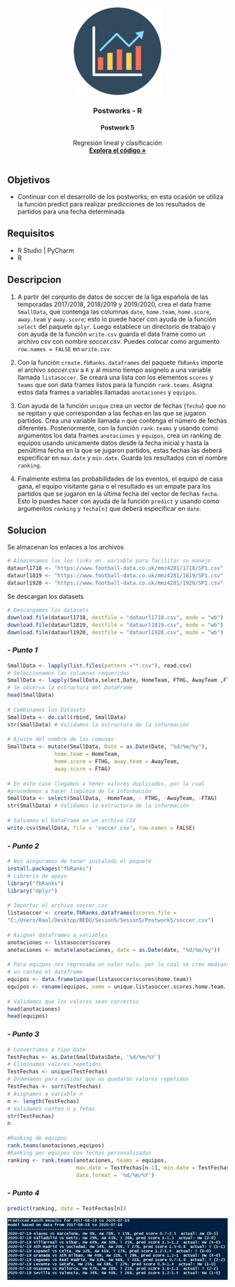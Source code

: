

<!-- PROJECT LOGO -->
<br />
<p align="center">
  <a href="https://github.com/Team-17-Bedu/r-postworks">
    <img src="https://github.com/Team-17-Bedu/r-postworks/blob/main/img/logo.png" alt="Logo" width="200" height="200">
  </a>

  <h3 align="center"><strong>Postworks - R</strong></h3>
  <h4 align="center"><strong>Postwork 5</strong></h4>
  <p align="center">
     Regresión lineal y clasificación
    <br />
    <a href="Postwork5.R"><strong>Explora el código »</strong></a>
    <br/>
    <br/>
  </p>
  
</p>

## Objetivos
- Continuar con el desarrollo de los postworks; en esta ocasión se utiliza la función predict para realizar predicciones de los resultados de partidos para una fecha determinada
## Requisitos
- R Studio | PyCharm
- R
## Descripcion
1. A partir del conjunto de datos de soccer de la liga española de las temporadas 2017/2018, 2018/2019 y 2019/2020, crea el data frame `SmallData`, que contenga las columnas `date`, `home.team`, `home.score`, `away.team` y `away.score`; esto lo puede hacer con ayuda de la función `select` del paquete `dplyr`. Luego establece un directorio de trabajo y con ayuda de la función `write.csv` guarda el data frame como un archivo csv con nombre *soccer.csv*. Puedes colocar como argumento `row.names = FALSE` en `write.csv`. 

2. Con la función `create.fbRanks.dataframes` del paquete `fbRanks` importe el archivo *soccer.csv* a `R` y al mismo tiempo asignelo a una variable llamada `listasoccer`. Se creará una lista con los elementos `scores` y `teams` que son data frames listos para la función `rank.teams`. Asigna estos data frames a variables llamadas `anotaciones` y `equipos`.


3. Con ayuda de la función `unique` crea un vector de fechas (`fecha`) que no se repitan y que correspondan a las fechas en las que se jugaron partidos. Crea una variable llamada `n` que contenga el número de fechas diferentes. Posteriormente, con la función `rank.teams` y usando como argumentos los data frames `anotaciones` y `equipos`, crea un ranking de equipos usando unicamente datos desde la fecha inicial y hasta la penúltima fecha en la que se jugaron partidos, estas fechas las deberá especificar en `max.date` y `min.date`. Guarda los resultados con el nombre `ranking`.


4. Finalmente estima las probabilidades de los eventos, el equipo de casa gana, el equipo visitante gana o el resultado es un empate para los partidos que se jugaron en la última fecha del vector de fechas `fecha`. Esto lo puedes hacer con ayuda de la función `predict` y usando como argumentos `ranking` y `fecha[n]` que deberá especificar en `date`.
## Solucion

Se almacenan los enlaces a los archivos

```r
# Almacenamos los los links en  variable para facilitar su manejo
dataurl1718 <- "https://www.football-data.co.uk/mmz4281/1718/SP1.csv"
dataurl1819 <- "https://www.football-data.co.uk/mmz4281/1819/SP1.csv"
dataurl1920 <- "https://www.football-data.co.uk/mmz4281/1920/SP1.csv"
````

Se descargan los datasets

```r
# Descargamos los datasets
download.file(dataurl1718, destfile = "dataurl1718.csv", mode = "wb")
download.file(dataurl1819, destfile = "dataurl1819.csv", mode = "wb")
download.file(dataurl1920, destfile = "dataurl1920.csv", mode = "wb")
```

### - _Punto 1_
```r
SmallData <- lapply(list.files(pattern ="*.csv"), read.csv)
# Seleccionamos las columnas requeridas
SmallData <- lapply(SmallData,select,Date, HomeTeam, FTHG, AwayTeam ,FTAG)
# Se observa la estructura del DataFrame
head(SmallData)

# Combinamos los Datasets
SmallData <- do.call(rbind, SmallData)
str(SmallData) # Validamos la estructura de la información

# Ajuste del nombre de las comunas
SmallData <- mutate(SmallData, Date = as.Date(Date, "%d/%m/%y"),
               home.team = HomeTeam, 
               home.score = FTHG, away.team = AwayTeam, 
               away.score = FTAG)

# En este caso llegamos a tener valores duplicados, por lo cual 
#procedemos a hacer limpieza de la información
SmallData <- select(SmallData, -HomeTeam, - FTHG, -AwayTeam, -FTAG)
str(SmallData) # Validamos la estructura de la información

# Salvamos el DataFrame en un archivo CSV
write.csv(SmallData, file = 'soccer.csv', row.names = FALSE)
```

### - _Punto 2_
```r
# Nos aseguramos de tener instalado el paquete
install.packages("fbRanks")
# Librería de apoyo
library("fbRanks")
library("dplyr")

# Importar el archivo soccer.csv
listasoccer <- create.fbRanks.dataframes(scores.file = 
"C:/Users/Raul/Desktop/BEDU/Sesion5/Sesion5/Postwork5/soccer.csv")

# Asignar dataframes a variables
anotaciones <- listasoccer$scores
anotaciones <- mutate(anotaciones, date = as.Date(date, "%d/%m/%y"))

# Para equipos nos regresaba un valor nulo, por lo cual se creo mediante
# un conteo el dataframe
equipos <- data.frame(unique(listasoccer$scores$home.team))
equipos <- rename(equipos, name = unique.listasoccer.scores.home.team.)

# Validamos que los valores sean correctos
head(anotaciones)
head(equipos)
```


### - _Punto 3_
```r
# Convertimos a tipo Date
TestFechas <- as.Date(SmallData$Date, '%d/%m/%Y')
# Eliminamos valores repetidos
TestFechas <- unique(TestFechas)
# Ordenamos para validar que no quedaron valores repetidos
TestFechas <- sort(TestFechas)
# Asignamos a variable n
n <- length(TestFechas)
# Validamos conteo n y fehas
str(TestFechas)
n

#Ranking de equipos
rank.teams(anotaciones,equipos)
#Ranking por equipos con fechas personalizadas
ranking <- rank.teams(anotaciones, teams = equipos, 
                      max.date = TestFechas[n-1], min.date = TestFechas[1], 
                      date.format = '%d/%m/%Y')
```

### - _Punto 4_
```r
predict(ranking, date = TestFechas[n])
```

<p align="center">
  <a href="https://github.com/Team-17-Bedu/r-postworks">
    <img src="https://github.com/Team-17-Bedu/r-postworks/blob/main/img/postwork8-captura1.PNG" alt="predición">
  </a>
</p>
